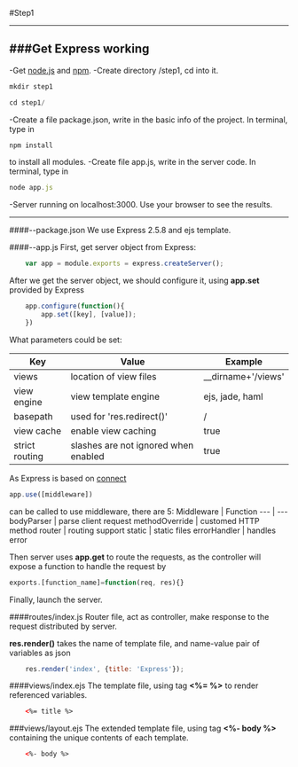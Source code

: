 #Step1

---
###Get Express working
---
-Get [node.js](http://nodejs.org/download/) and [npm](https://www.npmjs.org/).
-Create directory /step1, cd into it.
```javascript
mkdir step1
```
```javascript
cd step1/
```
-Create a file package.json, write in the basic info of the project.
In terminal, type in 
```javascript
npm install 
```
to install all modules.
-Create file app.js, write in the server code.
In terminal, type in
```javascript
node app.js
```
-Server running on localhost:3000. Use your browser to see the results.
***
####--package.json
We use Express 2.5.8 and ejs template.

####--app.js
First, get server object from Express:
```javascript
	var app = module.exports = express.createServer();
```
After we get the server object, we should configure it, using <b>app.set</b> provided by Express
```javascript
	app.configure(function(){
		app.set([key], [value]);
	})
```
What parameters could be set:

Key | Value | Example
--- | --- | ---
views | location of view files | __dirname+'/views'
view engine | view template engine | ejs, jade, haml
basepath | used for 'res.redirect()' | /
view cache | enable view caching | true
strict routing | slashes are not ignored when enabled | true

As Express is based on [connect](http://www.senchalabs.org/connect/)
```javascript
app.use([middleware])
```
can be called to use middleware, there are 5:
Middleware | Function 
--- | ---
bodyParser | parse client request
methodOverride | customed HTTP method
router | routing support
static | static files
errorHandler | handles error

Then server uses <b>app.get</b> to route the requests, as the controller will expose a function to handle the request by 
```javascript
exports.[function_name]=function(req, res){}
```

Finally, launch the server.

####routes/index.js
Router file, act as controller, make response to the request distributed by server.

<b>res.render()</b> takes the name of template file, and name-value pair of variables as json

```javascript
	res.render('index', {title: 'Express'});
```

####views/index.ejs
The template file, using tag <b><%=  %></b> to render referenced variables.

```html
	<%= title %>
```

###views/layout.ejs
The extended template file, using tag <b><%- body %></b> containing the unique contents of each template.

```html
	<%- body %>
```


